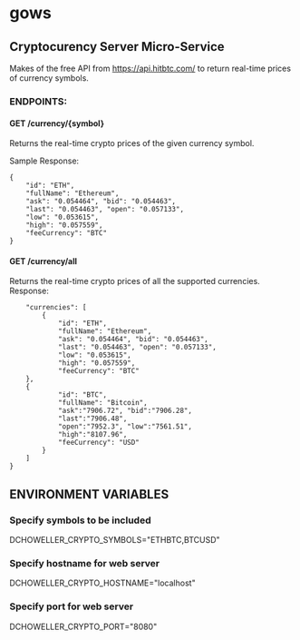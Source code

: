 # gows
## Cryptocurency Server Micro-Service

Makes of the free API from https://api.hitbtc.com/ to return real-time prices of currency symbols.

### ENDPOINTS:

#### GET /currency/{symbol}

Returns the real-time crypto prices of the given currency symbol.

Sample Response:


```
{
    "id": "ETH",
    "fullName": "Ethereum",
    "ask": "0.054464", "bid": "0.054463",
    "last": "0.054463", "open": "0.057133",
    "low": "0.053615",
    "high": "0.057559",
    "feeCurrency": "BTC"
}
```

#### GET /currency/all

Returns the real-time crypto prices of all the supported currencies.
Response:
 
  
```{
    "currencies": [
        {
            "id": "ETH",
            "fullName": "Ethereum",
            "ask": "0.054464", "bid": "0.054463",
            "last": "0.054463", "open": "0.057133",
            "low": "0.053615",
            "high": "0.057559",
            "feeCurrency": "BTC"
    },
    {
            "id": "BTC",
            "fullName": "Bitcoin",
            "ask":"7906.72", "bid":"7906.28",
            "last":"7906.48",
            "open":"7952.3", "low":"7561.51",
            "high":"8107.96",
            "feeCurrency": "USD"
        }
    ]
}
```
## ENVIRONMENT VARIABLES

### Specify symbols to be included
DCHOWELLER_CRYPTO_SYMBOLS="ETHBTC,BTCUSD"
### Specify hostname for web server
DCHOWELLER_CRYPTO_HOSTNAME="localhost"
### Specify port for web server
DCHOWELLER_CRYPTO_PORT="8080"
